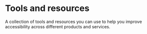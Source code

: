 # Tools and resources

A collection of tools and resources you can use to help you improve accessibility across different products and services.